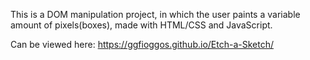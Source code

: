 This is a DOM manipulation project, in which the user paints a variable amount of pixels(boxes), made with HTML/CSS and JavaScript.

Can be viewed here: https://ggfioggos.github.io/Etch-a-Sketch/
